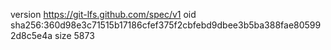 version https://git-lfs.github.com/spec/v1
oid sha256:360d98e3c71515b17186cfef375f2cbfebd9dbee3b5ba388fae805992d8c5e4a
size 5873
